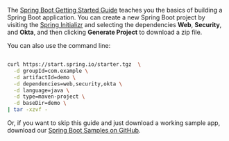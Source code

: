The [Spring Boot Getting Started Guide](https://spring.io/guides/gs/spring-boot/) teaches you the basics of building a Spring Boot application. You can create a new Spring Boot project by visiting the [Spring Initializr](https://start.spring.io) and selecting the dependencies **Web**, **Security**, and **Okta**, and then clicking **Generate Project** to download a zip file.

You can also use the command line:

```bash

curl https://start.spring.io/starter.tgz  \
  -d groupId=com.example \
  -d artifactId=demo \
  -d dependencies=web,security,okta \
  -d language=java \
  -d type=maven-project \
  -d baseDir=demo \
| tar -xzvf -
```

Or, if you want to skip this guide and just download a working sample app, download our [Spring Boot Samples on GitHub](https://github.com/okta/samples-java-spring/tree/master/okta-hosted-login).
